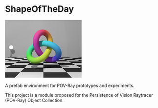 # ShapeOfTheDay

![Thumbnail](shapeoftheday_thumbnail.jpg)

A prefab environment for POV-Ray prototypes and experiments.

This project is a module proposed for the Persistence of Vision Raytracer (POV-Ray) Object Collection.
